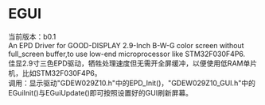 # EGUI
当前版本：b0.1  
    An EPD Driver for GOOD-DISPLAY 2.9-Inch B-W-G color screen without full_screen buffer,to use low-end microprocessor like STM32F030F4P6.   
佳显2.9寸三色EPD驱动，牺牲处理速度但无需开全屏缓冲，以便使用低RAM单片机，比如STM32F030F4P6。  
调用：显示驱动"GDEW029Z10.h"中的EPD_Init()，"GDEW029Z10_GUI.h"中的EGuiInit()与EGuiUpdate()即可按照设置好的GUI刷新屏幕。  
        
